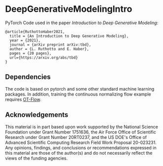 # DeepGenerativeModelingIntro

PyTorch Code used in the paper *Introduction to Deep Generative Modeling*:
 
    @article{RuthottoHaber2021,
      title = {An Introduction to Deep Generative Modeling},
      year = {2021},
      journal = {arXiv preprint arXiv:tbd},
      author = {L. Ruthotto and E. Haber},
      pages = {20 pages},
      url={https://arxiv.org/abs/tbd}
    }

## Dependencies

The code is based on pytorch and some other standard machine learning packages.  In addition,  training the continuous normalizing flow example requires [OT-Flow](https://github.com/EmoryMLIP/OT-Flow).
  
## Acknowledgements

This material is in part based upon work supported by the National Science Foundation under Grant Number 1751636, the Air Force Office of Scientific Research under Grant Number 20RT0237, and 
the US DOE's Office of Advanced Scientific Computing Research Field Work Proposal 20-023231. Any opinions, findings, and conclusions or recommendations expressed in this material are those of the author(s) and do not necessarily reflect the views of the funding agencies.
 